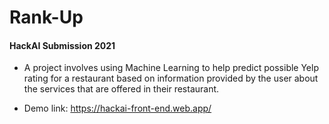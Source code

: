 # Rank-Up

#### HackAI Submission 2021

- A project involves using Machine Learning to help predict possible Yelp rating for a restaurant based on information provided by the user about the services that are offered in their restaurant. 

- Demo link: https://hackai-front-end.web.app/



